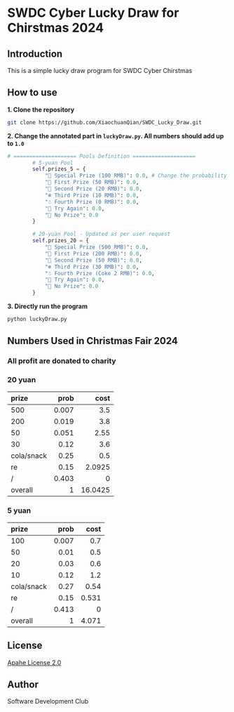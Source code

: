 # SWDC Cyber Lucky Draw for Chirstmas 2024
## Introduction
This is a simple lucky draw program for SWDC Cyber Chirstmas
## How to use
**1. Clone the repository**
```bash
git clone https://github.com/XiaochuanQian/SWDC_Lucky_Draw.git
```

**2. Change the annotated part in ```luckyDraw.py```. All numbers should add up to ```1.0```**

    
```python
# ==================== Pools Definition ====================
        # 5-yuan Pool
        self.prizes_5 = {
            "🎁 Special Prize (100 RMB)": 0.0, # Change the probability here
            "🎄 First Prize (50 RMB)": 0.0,
            "🎅 Second Prize (20 RMB)": 0.0,
            "❄️ Third Prize (10 RMB)": 0.0,
            "☃️ Fourth Prize (0 RMB)": 0.0,
            "🎉 Try Again": 0.0,
            "🔔 No Prize": 0.0
        }

        # 20-yuan Pool - Updated as per user request
        self.prizes_20 = {
            "🎁 Special Prize (500 RMB)": 0.0,
            "🎄 First Prize (200 RMB)": 0.0,
            "🎅 Second Prize (50 RMB)": 0.0,
            "❄️ Third Prize (30 RMB)": 0.0,
            "☃️ Fourth Prize (Coke 2 RMB)": 0.0,
            "🎉 Try Again": 0.0,
            "🔔 No Prize": 0.0
        }

```
**3. Directly run the program**
```bash
python luckyDraw.py
```
## Numbers Used in Christmas Fair 2024
### All profit are donated to charity
### 20 yuan 
| prize      |   prob |    cost |
|:-----------|-------:|--------:|
| 500        |  0.007 |  3.5    |
| 200        |  0.019 |  3.8    |
| 50         |  0.051 |  2.55   |
| 30         |  0.12  |  3.6    |
| cola/snack |  0.25  |  0.5    |
| re         |  0.15  |  2.0925 |
| /          |  0.403 |  0      |
| overall    |  1     | 16.0425 |

### 5 yuan
| prize     |   prob |   cost |
|:----------|-------:|-------:|
| 100       |  0.007 |  0.7   |
| 50        |  0.01  |  0.5   |
| 20        |  0.03  |  0.6   |
| 10        |  0.12  |  1.2   |
| cola/snack |  0.27  |  0.54  |
| re        |  0.15  |  0.531 |
| /         |  0.413 |  0     |
| overall   |  1     |  4.071 |
## License
[Apahe License 2.0](https://www.apache.org/licenses/LICENSE-2.0)

## Author
Software Development Club